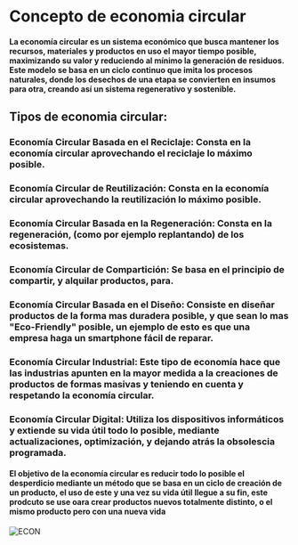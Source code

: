 # Concepto de economia circular

#### La economía circular es un sistema económico que busca mantener los recursos, materiales y productos en uso el mayor tiempo posible, maximizando su valor y reduciendo al mínimo la generación de residuos. Este modelo se basa en un ciclo continuo que imita los procesos naturales, donde los desechos de una etapa se convierten en insumos para otra, creando así un sistema regenerativo y sostenible.

## Tipos de economia circular:

### Economía Circular Basada en el Reciclaje: Consta en la economía circular aprovechando el reciclaje lo máximo posible.

### Economía Circular de Reutilización: Consta en la economía circular aprovechando la reutilización lo máximo posible.

### Economía Circular Basada en la Regeneración: Consta en la regeneración, (como por ejemplo replantando) de los ecosistemas.

### Economía Circular de Compartición: Se basa en el principio de compartir, y alquilar productos, para.

### Economía Circular Basada en el Diseño: Consiste en diseñar productos de la forma mas duradera posible, y que sean lo mas "Eco-Friendly" posible, un ejemplo de esto es que una empresa haga un smartphone fácil de reparar.

### Economía Circular Industrial: Este tipo de economía hace que las industrias apunten en la mayor medida a la creaciones de productos de formas masivas y teniendo en cuenta y respetando la economía circular.

### Economía Circular Digital: Utiliza los dispositivos informáticos y extiende su vida útil todo lo posible, mediante actualizaciones, optimización, y dejando atrás la obsolescia programada.

#### El objetivo de la economía circular es reducir todo lo posible el desperdicio mediante un método que se basa en un ciclo de creación de un producto, el uso de este y una vez su vida útil llegue a su fin, este prodcuto se use oara crear productos nuevos totalmente distinto, o el mismo producto pero con una nueva vida 

![ECON](https://github.com/ivanius05/EconomiaCircular/blob/main/IMAGES/ECON.jpg)
